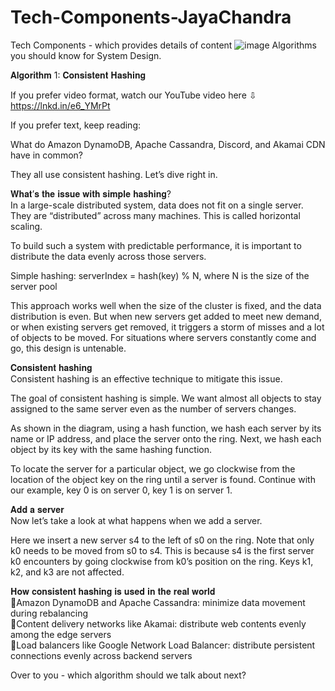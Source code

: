 # Tech-Components-JayaChandra
Tech Components - which provides details of content
![image](https://user-images.githubusercontent.com/115500959/195175318-57663af9-1e03-4c00-a1b9-03996482b431.png)
Algorithms you should know for System Design. 

𝐀𝐥𝐠𝐨𝐫𝐢𝐭𝐡𝐦 1: 𝐂𝐨𝐧𝐬𝐢𝐬𝐭𝐞𝐧𝐭 𝐇𝐚𝐬𝐡𝐢𝐧𝐠<br>

If you prefer video format, watch our YouTube video here ⇩<br>
https://lnkd.in/e6_YMrPt 

If you prefer text, keep reading:<br>

What do Amazon DynamoDB, Apache Cassandra, Discord, and Akamai CDN have in common?<br>

They all use consistent hashing. Let’s dive right in.<br>

𝐖𝐡𝐚𝐭’𝐬 𝐭𝐡𝐞 𝐢𝐬𝐬𝐮𝐞 𝐰𝐢𝐭𝐡 𝐬𝐢𝐦𝐩𝐥𝐞 𝐡𝐚𝐬𝐡𝐢𝐧𝐠?<br>
In a large-scale distributed system, data does not fit on a single server. They are “distributed” across many machines. This is called horizontal scaling.<br>

To build such a system with predictable performance, it is important to distribute the data evenly across those servers.<br>

Simple hashing: serverIndex = hash(key) % N, where N is the size of the server pool<br>

This approach works well when the size of the cluster is fixed, and the data distribution is even. But when new servers get added to meet new demand, or when existing servers get removed, it triggers a storm of misses and a lot of objects to be moved. For situations where servers constantly come and go, this design is untenable. <br>

𝐂𝐨𝐧𝐬𝐢𝐬𝐭𝐞𝐧𝐭 𝐡𝐚𝐬𝐡𝐢𝐧𝐠<br>
Consistent hashing is an effective technique to mitigate this issue.<br>

The goal of consistent hashing is simple. We want almost all objects to stay assigned to the same server even as the number of servers changes.<br>

As shown in the diagram, using a hash function, we hash each server by its name or IP address, and place the server onto the ring. Next, we hash each object by its key with the same hashing function.<br>

To locate the server for a particular object, we go clockwise from the location of the object key on the ring until a server is found. Continue with our example, key 0 is on server 0, key 1 is on server 1. <br>

𝐀𝐝𝐝 𝐚 𝐬𝐞𝐫𝐯𝐞𝐫<br>
Now let’s take a look at what happens when we add a server.<br>

Here we insert a new server s4 to the left of s0 on the ring. Note that only k0 needs to be moved from s0 to s4. This is because s4 is the first server k0 encounters by going clockwise from k0’s position on the ring. Keys k1, k2, and k3 are not affected.<br>

𝐇𝐨𝐰 𝐜𝐨𝐧𝐬𝐢𝐬𝐭𝐞𝐧𝐭 𝐡𝐚𝐬𝐡𝐢𝐧𝐠 𝐢𝐬 𝐮𝐬𝐞𝐝 𝐢𝐧 𝐭𝐡𝐞 𝐫𝐞𝐚𝐥 𝐰𝐨𝐫𝐥𝐝<br>
🔹Amazon DynamoDB and Apache Cassandra: minimize data movement during rebalancing<br>
🔹Content delivery networks like Akamai: distribute web contents evenly among the edge servers<br>
🔹Load balancers like Google Network Load Balancer: distribute persistent connections evenly across backend servers<br>

Over to you - which algorithm should we talk about next?
